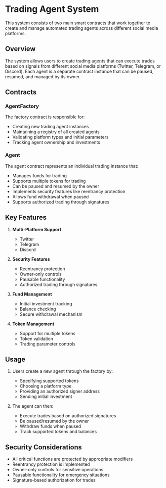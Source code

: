 # Trading Agent System

This system consists of two main smart contracts that work together to create and manage automated trading agents across different social media platforms.

## Overview

The system allows users to create trading agents that can execute trades based on signals from different social media platforms (Twitter, Telegram, or Discord). Each agent is a separate contract instance that can be paused, resumed, and managed by its owner.

## Contracts

### AgentFactory

The factory contract is responsible for:
- Creating new trading agent instances
- Maintaining a registry of all created agents
- Validating platform types and initial parameters
- Tracking agent ownership and investments

### Agent

The agent contract represents an individual trading instance that:
- Manages funds for trading
- Supports multiple tokens for trading
- Can be paused and resumed by the owner
- Implements security features like reentrancy protection
- Allows fund withdrawal when paused
- Supports authorized trading through signatures

## Key Features

1. **Multi-Platform Support**
   - Twitter
   - Telegram
   - Discord

2. **Security Features**
   - Reentrancy protection
   - Owner-only controls
   - Pausable functionality
   - Authorized trading through signatures

3. **Fund Management**
   - Initial investment tracking
   - Balance checking
   - Secure withdrawal mechanism

4. **Token Management**
   - Support for multiple tokens
   - Token validation
   - Trading parameter controls

## Usage

1. Users create a new agent through the factory by:
   - Specifying supported tokens
   - Choosing a platform type
   - Providing an authorized signer address
   - Sending initial investment

2. The agent can then:
   - Execute trades based on authorized signatures
   - Be paused/resumed by the owner
   - Withdraw funds when paused
   - Track supported tokens and balances

## Security Considerations

- All critical functions are protected by appropriate modifiers
- Reentrancy protection is implemented
- Owner-only controls for sensitive operations
- Pausable functionality for emergency situations
- Signature-based authorization for trades